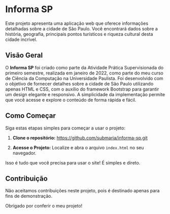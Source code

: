 # Informa SP
Este projeto apresenta uma aplicação web que oferece informações detalhadas sobre a cidade de São Paulo. Você encontrará dados sobre a história, geografia, principais pontos turísticos e riqueza cultural desta cidade incrível.

## Visão Geral

O **Informa SP** foi criado como parte da Atividade Prática Supervisionada do primeiro semestre, realizada em janeiro de 2022, como parte do meu curso de Ciência da Computação na Universidade Paulista. Foi desenvolvido com o objetivo de fornecer detalhes sobre a cidade de São Paulo utilizando apenas HTML e CSS, com o auxílio do framework Bootstrap para garantir um design elegante e responsivo. A simplicidade da implementação permite que você acesse e explore o conteúdo de forma rápida e fácil.

## Como Começar

Siga estas etapas simples para começar a usar o projeto:

1. **Clone o repositório:**
   https://github.com/submaria/informa-sp.git
   
2. **Acesse o Projeto:**
Localize e abra o arquivo `index.html` no seu navegador.

Isso é tudo que você precisa para usar o site! É simples e direto.

## Contribuição

Não aceitamos contribuições neste projeto, pois é destinado apenas para fins de demonstração.

Obrigado por conferir o meu projeto!
